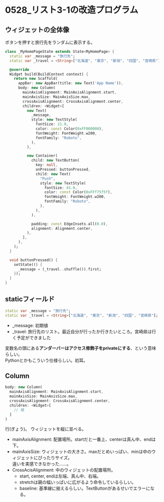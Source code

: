 # 0528_リスト3-1の改造プログラム

## ウィジェットの全体像

ボタンを押すと旅行先をランダムに表示する。

``` Dart
class _MyHomePageState extends State<MyHomePage> {
  static var _message = "旅行先";
  static var _travel = <String>["北海道", "東京", "新潟", "四国", "宮崎県"];

  @override
  Widget build(BuildContext context) {
    return new Scaffold(
      appBar: new AppBar(title: new Text('App Name')),
      body: new Column(
        mainAxisAlignment: MainAxisAlignment.start,
        mainAxisSize: MainAxisSize.max,
        crossAxisAlignment: CrossAxisAlignment.center,
        children: <Widget>[
          new Text(
            _message,
            style: new TextStyle(
              fontSize: 21.0,
              color: const Color(0xFF000000),
              fontWeight: FontWeight.w200,
              fontFamily: "Roboto",
            ),
          ),

          new Container(
            child: new TextButton(
              key: null,
              onPressed: buttonPressed,
              child: new Text(
                "Push",
                style: new TextStyle(
                  fontSize: 41.0,
                  color: const Color(0xFFf75f5f),
                  fontWeight: FontWeight.w200,
                  fontFamily: "Roboto",
                ),
              ),
            ),

            padding: const EdgeInsets.all(0.0),
            alignment: Alignment.center,
          ),
        ],
      ),
    );
  }

  void buttonPressed() {
    setState(() {
      _message = (_travel..shuffle()).first;
    });
  }
}

```

## staticフィールド

``` Dart
static var _message = "旅行先";
static var _travel = <String>["北海道", "東京", "新潟", "四国", "宮崎県"];
```

- _message: 初期値
- _travel: 旅行先のリスト。最近自分が行ったか行きたいところ。宮崎県は行く予定ができました

変数名の頭にある**アンダーバーはアクセス修飾子をprivateにする**、という意味らしい。  
Pythonとかもこういう仕様らしい。初耳。

## Column

``` Dart
body: new Column(
  mainAxisAlignment: MainAxisAlignment.start,
  mainAxisSize: MainAxisSize.max,
  crossAxisAlignment: CrossAxisAlignment.center,
  children: <Widget>[
    // 略
  ]
)
```

行(ぎょう)。
ウィジェットを縦に並べる。

- mainAxisAlignment: 配置場所。startだと一番上、centerは真ん中、endは下。
- mainAxisSize: ウィジェットの大きさ。maxだとめいっぱい、minは中のウィジェットにぴったりサイズ。  
違いを実感できなかった……。
- CrossAcisAlignment: 中のウィジェットの配置場所。
  - start, center, endは左端、真ん中、右端。
  - stretchは親の幅いっぱいに広がるよう命令しているらしい。
  - baseline: 基準線に揃えるらしい。TextButtonがあるせいでエラーになる。